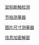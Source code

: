 [鼠标断触检测](https://oashua.github.io/other_tools/mouse_click.html)

[节拍测量器](https://oashua.github.io/other_tools/bpm_measure.html)

[图片尺寸测量器](https://oashua.github.io/other_tools/img_measure_measure.html)

[信息加密解密](https://oashua.github.io/other_tools/rsa.html)
